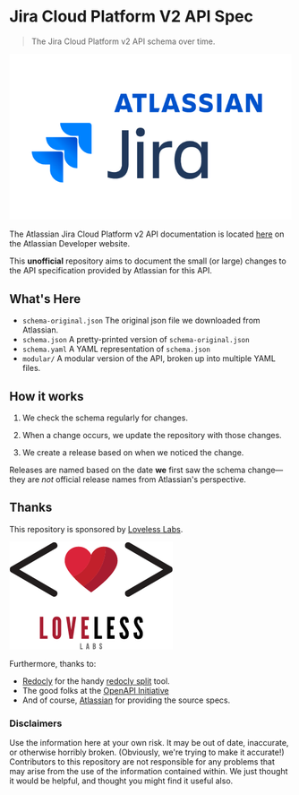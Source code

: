 # Jira Cloud Platform V2 API Spec

> The Jira Cloud Platform v2 API schema over time.

![Atlassian Jira Cloud Platform v2](assets/jira-logo-gradient-blue-attribution_rgb@2x.png)

The Atlassian Jira Cloud Platform v2 API documentation is located [here](https://developer.atlassian.com/cloud/jira/platform/rest/v2/intro/) on the Atlassian Developer website.

This **unofficial** repository aims to document the small (or large) changes to the API specification provided by Atlassian for this API.

## What's Here

* `schema-original.json`
  The original json file we downloaded from Atlassian.
* `schema.json`
  A pretty-printed version of `schema-original.json`
* `schema.yaml`
  A YAML representation of `schema.json`
* `modular/`
  A modular version of the API, broken up into multiple YAML files.

## How it works

1. We check the schema regularly for changes.

2. When a change occurs, we update the repository with those changes.

3. We create a release based on when we noticed the change.

Releases are named based on the date **we** first saw the schema change—they are *not* official release names from Atlassian's perspective.

## Thanks

This repository is sponsored by [Loveless Labs](https://lovelesslabs.com).

![Loveless Labs](assets/loveless-labs-big-transparent.png)

Furthermore, thanks to:

* [Redocly](https://redocly.com/) for the handy [redocly split](https://redocly.com/docs/cli/commands/split/) tool.
* The good folks at the [OpenAPI Initiative](https://www.openapis.org/)
* And of course, [Atlassian](https://developer.atlassian.com/) for providing the source specs.

### Disclaimers

Use the information here at your own risk. It may be out of date, inaccurate, or otherwise horribly broken. (Obviously, we're trying to make it accurate!) Contributors to this repository are not responsible for any problems that may arise from the use of the information contained within. We just thought it would be helpful, and thought you might find it useful also.
